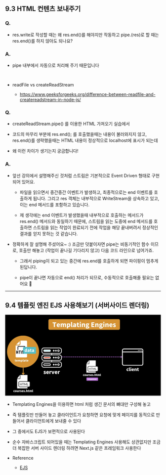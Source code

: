 ## 9.3 HTML 컨텐츠 보내주기

### Q.

- res.write로 작성할 때는 왜 res.end()를 해야지만 작동하고 pipe.(res)로 할 때는 res.end()를 하지 않아도 되나요?

### A.

- pipe 내부에서 자동으로 처리해 주기 때문입니다

<br/>

- readFile vs createReadStream

  - https://www.geeksforgeeks.org/difference-between-readfile-and-createreadstream-in-node-js/

### Q.

- createReadStream.pipe() 를 이용한 HTML 가져오기 실습에서

- 코드의 마무리 부분에 res.end(); 를 호출했을때는 내용이 불러와지지 않고, res.end()를 생략했을때는 HTML 내용이 정상적으로 localhost에 표시가 되는데

- 왜 이런 차이가 생기는지 궁금합니다!

### A.

- 앞선 강의에서 설명해주신 것처럼 스트림은 기본적으로 Event Driven 형태로 구현되어 있어요.

  - 파일을 읽으면서 중간중간 이벤트가 발생하고, 최종적으로는 end 이벤트를 호출하게 됩니다. 그리고 res 객체는 내부적으로 WriteStream을 상속하고 있고, 이는 end 메서드를 포함하고 있습니다.

  - 제 생각에는 end 이벤트가 발생했을때 내부적으로 호출하는 메서드가 res.end() 메서드와 동일하기 때문에, 스트림을 읽는 도중에 end 메서드를 호출하면 스트림을 읽는 작업이 완료되기 전에 작업을 해당 끝내버려서 정상적인 결과를 얻지 못하는 것 같습니다.

- 정확하게 잘 설명해 주셨어요~ :) 조금만 덧붙이자면 pipe는 비동기적인 함수 이므로, 호출만 해놓고 (작업이 끝나길 기다리지 않고) 다음 코드 라인으로 넘어가죠.

  - 그래서 piping이 되고 있는 중간에 res.end를 호출하게 되면 파이핑이 멈추게 된답니다.

  - pipe이 끝나면 자동으로 end() 처리가 되므로, 수동적으로 호출해줄 필요는 없어요 🙌

---

## 9.4 템플릿 엔진 EJS 사용해보기 (서버사이드 렌더링)

<img src='./images/Ch09/01.png'>

- Templating Engines을 이용하면 html 처럼 생긴 문서의 뼈대만 구성해 놓고

- 즉 템플릿만 만들어 놓고 클라이언트가 요청하면 요청에 맞게 페이지를 동적으로 만들어서 클라이언트에게 보내줄 수 있다

- 그 중에서도 EJS가 보편적으로 사용된다

- 순수 자바스크립트 되어있을 때는 Templating Engines 사용해도 상관없지만 조금 더 복잡한 서버 사이드 렌더링 하려면 Next.js 같은 프레임워크 사용한다

- Reference

  - [EJS](https://ejs.co/)
